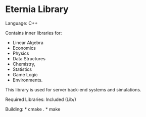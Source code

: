 Eternia Library
==========

Language: C++

Contains inner libraries for:
* Linear Algebra
* Economics
* Physics
* Data Structures
* Chemistry, 
* Statistics
* Game Logic
* Environments.

This library is used for server back-end systems and simulations.

Required Libraries: Included (Lib/)

Building:
    * cmake .
    * make

